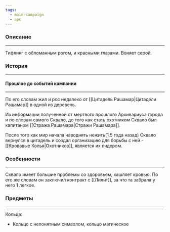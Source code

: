 ```yaml
---
tags:
  - main-campaign
  - npc
---
```

### Описание
---
Тифлинг с обломанным рогом, и красными глазами. Воняет серой. 

### История
---
#### Прошлое до событий кампании
---
По его словам жил и рос недалеко от [[Цитадель Рашамар|Цитадели Рашамар]] в одной из деревень.

Из информации полученной от мертвого прошлого Архивариуса города и по словам самого Сквало, до того как стать охотником Сквало был капитаном [[Стража Рашамара|Стражи Рашамара]].

После того как мир начала наводнять нежить(1.5 года назад) Сквало вернулся в цитадель и создал организацию для борьбы с ней - [[Кровавые Колья|Охотников]], является их лидером.

### Особенности
---
Сквало имеет большие проблемы со здоровьем, кашляет кровью. По его же словам он заключил контракт с [[Лилит]], за что та забрала у него 1 легкое.

### Предметы
---
Кольца:
- Кольцо с непонятным символом, кольцо магическое